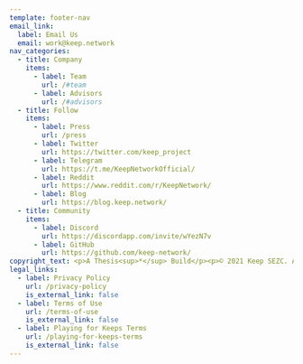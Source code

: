 ```yaml
---
template: footer-nav
email_link:
  label: Email Us
  email: work@keep.network
nav_categories:
  - title: Company
    items:
      - label: Team
        url: /#team
      - label: Advisors
        url: /#advisors
  - title: Follow
    items:
      - label: Press
        url: /press
      - label: Twitter
        url: https://twitter.com/keep_project
      - label: Telegram
        url: https://t.me/KeepNetworkOfficial/
      - label: Reddit
        url: https://www.reddit.com/r/KeepNetwork/
      - label: Blog
        url: https://blog.keep.network/
  - title: Community
    items:
      - label: Discord
        url: https://discordapp.com/invite/wYezN7v
      - label: GitHub
        url: https://github.com/keep-network/
copyright_text: <p>A Thesis<sup>*</sup> Build</p><p>© 2021 Keep SEZC. All Rights Reserved.</p>
legal_links:
  - label: Privacy Policy
    url: /privacy-policy
    is_external_link: false
  - label: Terms of Use
    url: /terms-of-use
    is_external_link: false
  - label: Playing for Keeps Terms
    url: /playing-for-keeps-terms
    is_external_link: false
---
```

